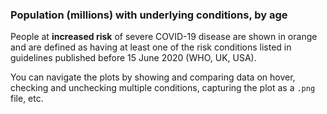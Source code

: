 
### Population (millions) with underlying conditions, by age  

People at **increased risk** of severe COVID-19 disease are shown in orange and are defined as having at least one of the risk conditions listed in guidelines published before 15 June 2020 (WHO, UK, USA).  

You can navigate the plots by showing and comparing data on hover, checking and unchecking multiple conditions, capturing the plot as a `.png` file, etc.
<br/>
